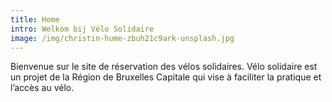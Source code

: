 ```yaml
---
title: Home
intro: Welkom bij Vélo Solidaire
image: /img/christin-hume-zbuh21c9ark-unsplash.jpg
---
```

Bienvenue sur le site de réservation des vélos solidaires. Vélo solidaire est un projet de la Région de Bruxelles Capitale qui vise à faciliter la pratique et l’accès au vélo.